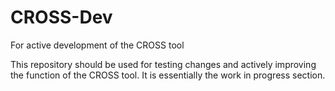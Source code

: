 # CROSS-Dev
For active development of the CROSS tool


This repository should be used for testing changes and actively improving the function of the CROSS tool.
It is essentially the work in progress section.

